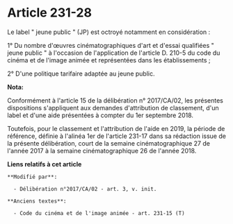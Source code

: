# Article 231-28

Le label " jeune public " (JP) est octroyé notamment en considération :

1° Du nombre d'œuvres cinématographiques d'art et d'essai qualifiées " jeune public " à l'occasion de l'application de
l'article D. 210-5 du code du cinéma et de l'image animée et représentées dans les établissements ;

2° D'une politique tarifaire adaptée au jeune public.

**Nota:**

Conformément à l'article 15 de la délibération n° 2017/CA/02, les présentes dispositions s'appliquent aux demandes
d'attribution de classement, d'un label et d'une aide présentées à compter du 1er septembre 2018.

Toutefois, pour le classement et l'attribution de l'aide en 2019, la période de référence, définie à l'alinéa 1er de
l'article 231-17 dans sa rédaction issue de la présente délibération, court de la semaine cinématographique 27 de l'année
2017 à la semaine cinématographique 26 de l'année 2018.

**Liens relatifs à cet article**

	**Modifié par**:

	  - Délibération n°2017/CA/02 - art. 3, v. init.

	**Anciens textes**:

	  - Code du cinéma et de l'image animée - art. 231-15 (T)
